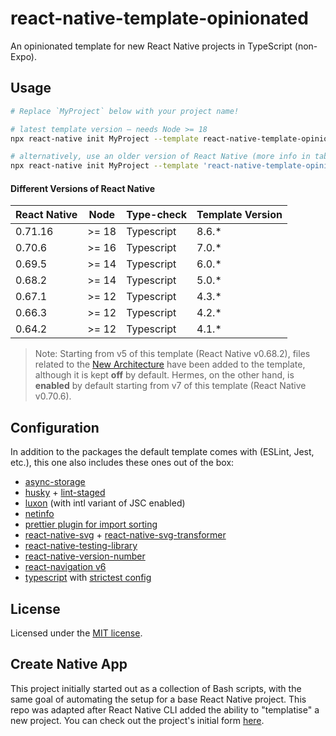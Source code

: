 # react-native-template-opinionated

An opinionated template for new React Native projects in TypeScript (non-Expo).

## Usage

```sh
# Replace `MyProject` below with your project name!

# latest template version — needs Node >= 18
npx react-native init MyProject --template react-native-template-opinionated

# alternatively, use an older version of React Native (more info in table below)
npx react-native init MyProject --template 'react-native-template-opinionated@4.1.*'
```

#### Different Versions of React Native

| React Native | Node  | Type-check | Template Version |
| ------------ | ----- | ---------- | ---------------- |
| 0.71.16      | >= 18 | Typescript | 8.6.\*           |
| 0.70.6       | >= 16 | Typescript | 7.0.\*           |
| 0.69.5       | >= 14 | Typescript | 6.0.\*           |
| 0.68.2       | >= 14 | Typescript | 5.0.\*           |
| 0.67.1       | >= 12 | Typescript | 4.3.\*           |
| 0.66.3       | >= 12 | Typescript | 4.2.\*           |
| 0.64.2       | >= 12 | Typescript | 4.1.\*           |

> Note: Starting from v5 of this template (React Native v0.68.2), files related to
> the [New Architecture](https://reactnative.dev/blog/2022/03/30/version-068#opting-in-to-the-new-architecture)
> have been added to the template, although it is kept **off** by default. Hermes,
> on the other hand, is **enabled** by default starting from v7 of this template
> (React Native v0.70.6).

## Configuration

In addition to the packages the default template comes with (ESLint, Jest, etc.),
this one also includes these ones out of the box:

- [async-storage](https://github.com/react-native-async-storage/async-storage)
- [husky](https://github.com/typicode/husky) + [lint-staged](https://github.com/okonet/lint-staged)
- [luxon](https://github.com/moment/luxon) (with intl variant of JSC enabled)
- [netinfo](https://github.com/react-native-netinfo/react-native-netinfo)
- [prettier plugin for import sorting](https://github.com/IanVS/prettier-plugin-sort-imports)
- [react-native-svg](https://github.com/software-mansion/react-native-svg) + [react-native-svg-transformer](https://github.com/kristerkari/react-native-svg-transformer)
- [react-native-testing-library](https://github.com/callstack/react-native-testing-library)
- [react-native-version-number](https://github.com/APSL/react-native-version-number)
- [react-navigation v6](https://github.com/react-navigation/react-navigation)
- [typescript](https://www.typescriptlang.org) with [strictest config](https://github.com/tsconfig/bases/blob/main/bases/strictest.json)

## License

Licensed under the [MIT license](./LICENSE).

## Create Native App

This project initially started out as a collection of Bash scripts, with the same
goal of automating the setup for a base React Native project. This repo was adapted
after React Native CLI added the ability to "templatise" a new project. You can check
out the project's initial form [here](https://github.com/ndinata/react-native-template-opinionated/tree/v1.0.0).
